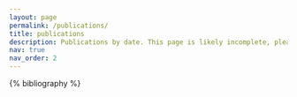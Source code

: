 ```yaml
---
layout: page
permalink: /publications/
title: publications
description: Publications by date. This page is likely incomplete, please see <a href ="https://scholar.google.com/citations?user=62OdoVEAAAAJ&hl=en"> my google scholar</a> for an up to date list. 
nav: true
nav_order: 2
---
```


<!-- _pages/publications.md -->
<div class="publications">

{% bibliography %}

</div>
